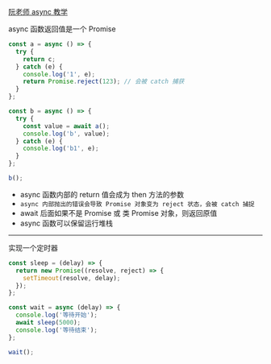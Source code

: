 [阮老师 async 教学](https://es6.ruanyifeng.com/#docs/async)

async 函数返回值是一个 Promise

```javascript
const a = async () => {
  try {
    return c;
  } catch (e) {
    console.log('1', e);
    return Promise.reject(123); // 会被 catch 捕获
  }
};

const b = async () => {
  try {
    const value = await a();
    console.log('b', value);
  } catch (e) {
    console.log('b1', e);
  }
};

b();
```

- async 函数内部的 return 值会成为 then 方法的参数
- `async 内部抛出的错误会导致 Promise 对象变为 reject 状态，会被 catch 捕捉`
- await 后面如果不是 Promise 或 类 Promise 对象，则返回原值
- async 函数可以保留运行堆栈

---

实现一个定时器

```javascript
const sleep = (delay) => {
  return new Promise((resolve, reject) => {
    setTimeout(resolve, delay);
  });
};

const wait = async (delay) => {
  console.log('等待开始');
  await sleep(5000);
  console.log('等待结束');
};

wait();
```
